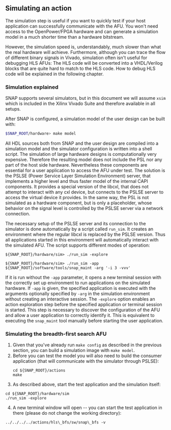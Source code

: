 ## Simulating an action

The simulation step is useful if you want to quickly test if your host application can successfully communicate with the AFU. You won't need access to the OpenPower/FPGA hardware and can generate a simulation model in a much shorter time than a hardware bitstream.

However, the simulation speed is, understandably, much slower than what the real hardware will achieve. Furthermore, although you can trace the flow of different binary signals in Vivado, simulation often isn't useful for debugging HLS AFUs: The HLS code will be converted into a VHDL/Verilog blocks that are quite hard to match to the HLS code. How to debug HLS code will be explained in the following chapter.

### Simulation explained

SNAP supports several simulators, but in this document we will assume `xsim` which is included in the Xilinx Vivado Suite and therefore available in all setups.

After SNAP is configured, a simulation model of the user design can be built with:

```bash
$SNAP_ROOT/hardware> make model
```

All HDL sources both from SNAP and the user design are compiled into a simulation model and the simulator configuration is written into a shell script. The simulation of large hardware designs is computationally very expensive. Therefore the resulting model does not include the PSL nor any part of the host side hardware. Nevertheless these components are essential for a user application to access the AFU under test. The solution is the PSLSE \(Power Service Layer Simulation Environment\) server, that implements a higher level and thus faster model of the internal CAPI components. It provides a special version of the libcxl, that does not attempt to interact with any cxl device, but connects to the PSLSE server to access the virtual device it provides. In the same way, the PSL is not simulated as a hardware component, but is only a placeholder, whose behavior on the signal level is controlled by the PSLSE server via a network connection.

The necessary setup of the PSLSE server and its connection to the simulator is done automatically by a script called `run_sim`. It creates an environment where the regular libcxl is replaced by the PSLSE version. Thus all applications started in this environment will automatically interact with the simulated AFU. The script supports different modes of operation:

```
${SNAP_ROOT}/hardware/sim> ./run_sim -explore
```

```
${SNAP_ROOT}/hardware/sim> ./run_sim -app ${SNAP_ROOT}/software/tools/snap_maint -arg '-i 3 -vvv'
```

If it is run without the `-app` parameter, it opens a new terminal session with the correctly set up environment to run applications on the simulated hardware. If `-app` is given, the specified application is executed with the arguments optionally specified by `-arg` in the simulation environment without creating an interactive session. The `-explore` option enables an action exploration step before the specified application or terminal session is started. This step is necessary to discover the configuration of the AFU and allow a user application to correctly identify it. This is equivalent to executing the `snap_maint` tool manually before starting the user application.

### Simulating the breadth-first search AFU

1. Given that you've already run `make config` as described in the previous section, you can build a simulation image with `make model`.
2. Before you can test the model you will also need to build the consumer application (that will communicate with the simulator through PSLSE):
   ```
   cd ${SNAP_ROOT}/actions
   make
   ```
3. As described above, start the test application and the simulation itself:
  ```
  cd ${SNAP_ROOT}/hardware/sim
  ./run_sim -explore
  ```
4. A new terminal window will open -- you can start the test application in there (please do not change the working directory):

```
../../../../actions/hls\_bfs/sw/snap\_bfs -v
```